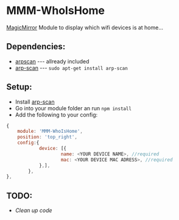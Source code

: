 MMM-WhoIsHome
===
[MagicMirror](https://github.com/MichMich/MagicMirror) Module to display which wifi devices is at home...

Dependencies:
---
* [arpscan](https://github.com/goliatone/arpscan) --- allready included
* [arp-scan](http://linux.die.net/man/1/arp-scan) --- `sudo apt-get install arp-scan`

Setup:
---
* Install [arp-scan](http://linux.die.net/man/1/arp-scan)
* Go into your module folder an run `npm install`
* Add the following to your config:
````javascript
{
	module: 'MMM-WhoIsHome',
	position: 'top_right',
	config:{
		    device: [{
			    	name: <YOUR DEVICE NAME>, //required
			    	mac: <YOUR DEVICE MAC ADRESS>, //required
			},],
		},
},
````

TODO:
---
* _Clean up code_
